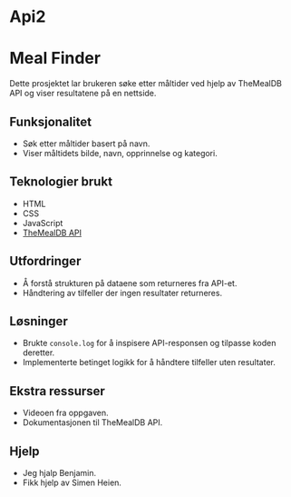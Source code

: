 # Api2

# Meal Finder

Dette prosjektet lar brukeren søke etter måltider ved hjelp av TheMealDB API og viser resultatene på en nettside.

## Funksjonalitet

- Søk etter måltider basert på navn.
- Viser måltidets bilde, navn, opprinnelse og kategori.

## Teknologier brukt

- HTML
- CSS
- JavaScript
- [TheMealDB API](https://www.themealdb.com/api.php)

## Utfordringer

- Å forstå strukturen på dataene som returneres fra API-et.
- Håndtering av tilfeller der ingen resultater returneres.

## Løsninger

- Brukte `console.log` for å inspisere API-responsen og tilpasse koden deretter.
- Implementerte betinget logikk for å håndtere tilfeller uten resultater.

## Ekstra ressurser

- Videoen fra oppgaven.
- Dokumentasjonen til TheMealDB API.

## Hjelp

- Jeg hjalp Benjamin.
- Fikk hjelp av Simen Heien.
